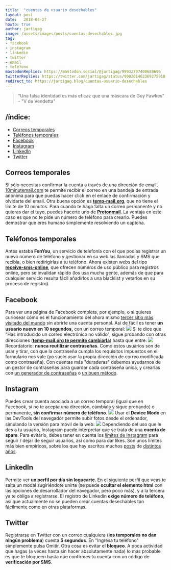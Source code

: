 ```yaml
---
title:  "cuentas de usuario desechables"
layout: post
date:   2018-04-27
howto: true
author: jartigag
image: /assets/images/posts/cuentas-desechables.jpg
tag:
- facebook
- instagram
- linkedin
- twitter
- email
- teléfono
mastodonReplies: https://mastodon.social/@jartigag/99932797400688696
twitterReplies: https://twitter.com/jartigag/status/990201462369275910
redirect_to: https://jartigag.blog/cuentas-usuario-desechables
---
```


> “Una falsa identidad es más eficaz que una máscara de Guy Fawkes” - "V de Vendetta"

## /índice:
- [Correos temporales](#correos-temporales)
- [Teléfonos temporales](#teléfonos-temporales)
- [Facebook](#facebook)
- [Instagram](#instagram)
- [LinkedIn](#linkedin)
- [Twitter](#twitter)

## Correos temporales

Si sólo necesitas confirmar la cuenta a través de una dirección de email, [10minutemail.com](https://10minutemail.com) te permite recibir el correo
en una bandeja de entrada anónima para que puedas hacer click en el enlace de confirmación y olvidarte del email. Otra buena opción es
[**temp-mail.org**](https://temp-mail.org/es), que no tiene el límite de 10 minutos.  Para cuando te haga falta un correo permanente y no quieras dar
el tuyo, puedes hacerte uno de [**Protonmail**](https://protonmail.com). La ventaja en este caso es que no te pide un número de teléfono para
crearlo. Puedes demostrar que eres humano simplemente resolviendo un captcha.

## Teléfonos temporales

Antes estaba **FonYou**, un servicio de telefonía con el que podías registrar un nuevo número de teléfono y gestionar en su web las llamadas y SMS
que recibía, o bien redirigirlas a tu teléfono.  Ahora existen webs del tipo [**receive-sms-online**](http://receive-sms-online.com/), que ofrecen
números de uso público para registros online, pero se invalidan rápido (los usa mucha gente, además de que para cualquier servicio resulta fácil
añadirlos a una blacklist y vetarlos en su proceso de registro).

## Facebook

Para ver una página de Facebook completa, por ejemplo, o si quieres curiosear cómo es el funcionamiento del ahora mismo [tercer sitio más visitado
del mundo](https://www.alexa.com/topsites) sin abrirte una cuenta personal.  Así de fácil es tener **un usuario nuevo en 10 segundos,** con un correo
temporal:  ![]({{site.baseurl}}/assets/images/posts/fb_reg1.png) Si te dice que "Has introducido un correo electrónico no válido", sigue probando con
otras direcciones ([**temp-mail.org te permite cambiarla**](https://temp-mail.org/es/option/change/)) hasta que entre:
![]({{site.baseurl}}/assets/images/posts/fb_reg2.png) Recordatorio: **nunca reutilizar contraseñas**. Como estos usuarios son de usar y tirar, con
que la contraseña cumpla los requisitos impuestos en el formulario nos vale (yo suelo usar la propia dirección de correo modificada como contraseña).
Con cuentas más "duraderas" debemos ayudarnos de un gestor de contraseñas para guardar cada contraseña única, y crearlas con [un generador de
contraseñas](https://jartigag.github.io/PassGen) o [un buen método](https://www.schneier.com/blog/archives/2014/03/choosing_secure_1.html).

## Instagram

Puedes crear cuenta asociada a un correo temporal (igual que en Facebook, si no te acepta una dirección, cámbiala y sigue probando) o permanente,
**sin confirmar número de teléfono**.  ![]({{site.baseurl}}/assets/images/posts/ig_reg1.png) Usar el **Device Mode** en las DevTools del navegador
permite subir fotos desde el ordenador, simulando la versión para móvil de la web: ![]({{site.baseurl}}/assets/images/posts/ig_reg2.png) Dependiendo
del uso que le des a tu usuario, Instagram puede interpretar que se trata de una **cuenta de spam**. Para evitarlo, debes tener en cuenta los
[límites de Instagram](https://www.quora.com/What-are-the-limits-of-follow-and-unfollow-on-instagram-per-hour) para seguir / dejar de seguir
usuarios, así como para dar likes. Son unos límites más bien empíricos, sobre los que hay escritos muchos
[posts](https://elfsight.com/blog/2016/12/instagram-restrictions-limits-likes-followers-comments/) de
[distintos](https://www.androidtipster.com/instagram-follow-limit-per-day/) [años](https://www.androidtipster.com/instagram-limits/).

## LinkedIn

Permite ver **un perfil por día sin loguearte**. En el siguiente perfil que veas te salta un modal sugiriéndote unirte (se puede **ocultar el
elemento html** con las opciones de desarrollador del navegador, pero poco más), y a la tercera ya te obliga a registrarse. El registro de Linkedin
**exige número de teléfono**, así que actualmente no se pueden crear cuentas desechables tan fácilmente como en otras plataformas.

## Twitter

Registrarse en Twitter con un correo cualquiera (**los temporales no dan ningún problema**) cuesta **5 segundos**. En "Ingresa tu teléfono"
simplemente pulsa Omitir.  Otra cosa es evitar el **bloqueo**. A poca actividad que hagas (a veces hasta sin hacer absolutamente nada) lo más
probable es que te bloqueen hasta que confirmes tu cuenta con un código de **verificación por SMS**.
